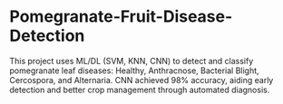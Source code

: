 # Pomegranate-Fruit-Disease-Detection
This project uses ML/DL (SVM, KNN, CNN) to detect and classify pomegranate leaf diseases: Healthy, Anthracnose, Bacterial Blight, Cercospora, and Alternaria. CNN achieved 98% accuracy, aiding early detection and better crop management through automated diagnosis.
